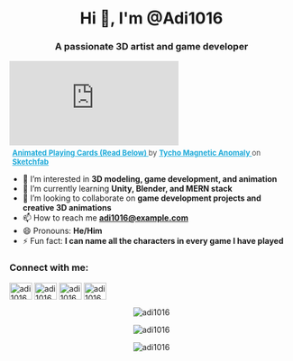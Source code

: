<h1 align="center">Hi 👋, I'm @Adi1016</h1>
<h3 align="center">A passionate 3D artist and game developer</h3>

<p align="center">
  <div class="sketchfab-embed-wrapper">
    <iframe title="Animated Playing Cards (Read Below)" frameborder="0" allowfullscreen mozallowfullscreen="true" webkitallowfullscreen="true" allow="autoplay; fullscreen; xr-spatial-tracking" xr-spatial-tracking execution-while-out-of-viewport execution-while-not-rendered web-share src="https://sketchfab.com/models/76be59774ffe4576a36c1b6a5399b3fe/embed">
    </iframe>
    <p style="font-size: 13px; font-weight: normal; margin: 5px; color: #4A4A4A;">
      <a href="https://sketchfab.com/3d-models/animated-playing-cards-read-below-76be59774ffe4576a36c1b6a5399b3fe?utm_medium=embed&utm_campaign=share-popup&utm_content=76be59774ffe4576a36c1b6a5399b3fe" target="_blank" rel="nofollow" style="font-weight: bold; color: #1CAAD9;">
        Animated Playing Cards (Read Below)
      </a> 
      by 
      <a href="https://sketchfab.com/Tycho_Magnetic_Anomaly?utm_medium=embed&utm_campaign=share-popup&utm_content=76be59774ffe4576a36c1b6a5399b3fe" target="_blank" rel="nofollow" style="font-weight: bold; color: #1CAAD9;">
        Tycho Magnetic Anomaly
      </a> 
      on 
      <a href="https://sketchfab.com?utm_medium=embed&utm_campaign=share-popup&utm_content=76be59774ffe4576a36c1b6a5399b3fe" target="_blank" rel="nofollow" style="font-weight: bold; color: #1CAAD9;">
        Sketchfab
      </a>
    </p>
  </div>
</p>

- 👀 I’m interested in **3D modeling, game development, and animation**
- 🌱 I’m currently learning **Unity, Blender, and MERN stack**
- 💞️ I’m looking to collaborate on **game development projects and creative 3D animations**
- 📫 How to reach me **adi1016@example.com**
- 😄 Pronouns: **He/Him**
- ⚡ Fun fact: **I can name all the characters in every game I have played**

<h3 align="left">Connect with me:</h3>
<p align="left">
<a href="https://twitter.com/adi1016" target="blank"><img align="center" src="https://cdn.jsdelivr.net/npm/simple-icons@v3/icons/twitter.svg" alt="adi1016" height="30" width="40" /></a>
<a href="https://linkedin.com/in/adi1016" target="blank"><img align="center" src="https://cdn.jsdelivr.net/npm/simple-icons@v3/icons/linkedin.svg" alt="adi1016" height="30" width="40" /></a>
<a href="https://stackoverflow.com/users/adi1016" target="blank"><img align="center" src="https://cdn.jsdelivr.net/npm/simple-icons@v3/icons/stackoverflow.svg" alt="adi1016" height="30" width="40" /></a>
<a href="https://www.youtube.com/c/adi1016" target="blank"><img align="center" src="https://cdn.jsdelivr.net/npm/simple-icons@v3/icons/youtube.svg" alt="adi1016" height="30" width="40" /></a>
</p>

<p align="center">
  <img src="https://github-readme-stats.vercel.app/api?username=adi1016&show_icons=true&locale=en" alt="adi1016" />
</p>

<p align="center">
  <img src="https://github-readme-streak-stats.herokuapp.com/?user=adi1016&" alt="adi1016" />
</p>

<p align="center">
  <img src="https://github-readme-stats.vercel.app/api/top-langs?username=adi1016&show_icons=true&locale=en&layout=compact" alt="adi1016" />
</p>
